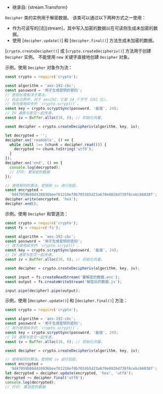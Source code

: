 <!-- YAML
added: v0.1.94
-->

* 继承自: {stream.Transform}

`Decipher` 类的实例用于解密数据。
该类可以通过以下两种方式之一使用：

- 作为可读写的[流][stream]，其中写入加密的数据以在可读侧生成未加密的数据。
- 使用 [`decipher.update()`] 和 [`decipher.final()`] 方法生成未加密的数据。

[`crypto.createDecipher()`] 或 [`crypto.createDecipheriv()`] 方法用于创建 `Decipher` 实例。
不能使用 `new` 关键字直接地创建 `Decipher` 对象。

示例，使用 `Decipher` 对象作为流：

```js
const crypto = require('crypto');

const algorithm = 'aes-192-cbc';
const password = '用于生成密钥的密码';
// 密钥长度取决于算法。 
// 在此示例中，对于 aes192，它是 24 个字节（192 位）。
// 改为使用异步的 `crypto.scrypt()`。
const key = crypto.scryptSync(password, '盐值', 24);
// IV 通常与密文一起传递。
const iv = Buffer.alloc(16, 0); // 初始化向量。

const decipher = crypto.createDecipheriv(algorithm, key, iv);

let decrypted = '';
decipher.on('readable', () => {
  while (null !== (chunk = decipher.read())) {
    decrypted += chunk.toString('utf8');
  }
});
decipher.on('end', () => {
  console.log(decrypted);
  // 打印: 要加密的数据
});

// 使用相同的算法、密钥和 iv 进行加密。
const encrypted =
  '9d47959b80d428936beef61216ef0b7653b5d23a670e082bd739f6cebcb6038f';
decipher.write(encrypted, 'hex');
decipher.end();
```

示例，使用 `Decipher` 和管道流：

```js
const crypto = require('crypto');
const fs = require('fs');

const algorithm = 'aes-192-cbc';
const password = '用于生成密钥的密码';
// 改为使用异步的 `crypto.scrypt()`。
const key = crypto.scryptSync(password, '盐值', 24);
// IV 通常与密文一起传递。
const iv = Buffer.alloc(16, 0); // 初始化向量。

const decipher = crypto.createDecipheriv(algorithm, key, iv);

const input = fs.createReadStream('要解密的数据.enc');
const output = fs.createWriteStream('解密后的数据.js');

input.pipe(decipher).pipe(output);
```

示例，使用 [`decipher.update()`] 和 [`decipher.final()`] 方法：

```js
const crypto = require('crypto');

const algorithm = 'aes-192-cbc';
const password = '用于生成密钥的密码';
// 改为使用异步的 `crypto.scrypt()`。
const key = crypto.scryptSync(password, '盐值', 24);
// IV 通常与密文一起传递。
const iv = Buffer.alloc(16, 0); // 初始化向量。

const decipher = crypto.createDecipheriv(algorithm, key, iv);

// 使用相同的算法、密钥和 iv 进行加密。
const encrypted =
  '9d47959b80d428936beef61216ef0b7653b5d23a670e082bd739f6cebcb6038f';
let decrypted = decipher.update(encrypted, 'hex', 'utf8');
decrypted += decipher.final('utf8');
console.log(decrypted);
// 打印: 要加密的数据
```

